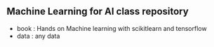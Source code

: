 ## Machine Learning for AI class repository

- book : Hands on Machine learning with scikitlearn and tensorflow
- data : any data

[](https://t1.kakaocdn.net/together_action_prod/admin/20230730/b8d3ba0648d64f5c8564b2e7e908a171)
